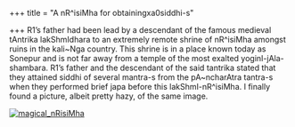 +++
title = "A nR^isiMha for obtainingxa0siddhi-s"

+++
R1’s father had been lead by a descendant of the famous medieval
tAntrika lakShmIdhara to an extremely remote shrine of nR^isiMha amongst
ruins in the kali\~Nga country. This shrine is in a place known today as
Sonepur and is not far away from a temple of the most exalted
yoginI-jAla-shambara. R1’s father and the descendant of the said
tantrika stated that they attained siddhi of several mantra-s from the
pA\~ncharAtra tantra-s when they performed brief japa before this
lakShmI-nR^isiMha. I finally found a picture, albeit pretty hazy, of the
same image.

[![magical\_nRisiMha](https://i1.wp.com/farm4.static.flickr.com/3568/3431450017_48bb6b8b85_o.jpg)](http://www.flickr.com/photos/24766652@N05/3431450017/ "magical_nRisiMha by somasushma, on Flickr")
